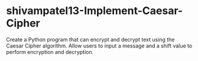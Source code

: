 # shivampatel13-Implement-Caesar-Cipher
Create a Python program that can encrypt and decrypt text using the Caesar Cipher algorithm. Allow users to input a message and a shift value to perform encryption and decryption.
